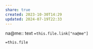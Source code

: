 ```yaml
---
share: true
created: 2023-10-30T14:29
updated: 2024-07-19T22:33
---
```

na@me:: text
`=this.file.link["na@me"]`

`=this.file`